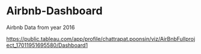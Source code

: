 # Airbnb-Dashboard
Airbnb Data from year 2016

https://public.tableau.com/app/profile/chattrapat.poonsin/viz/AirBnbFullproject_17011951695580/Dashboard1
